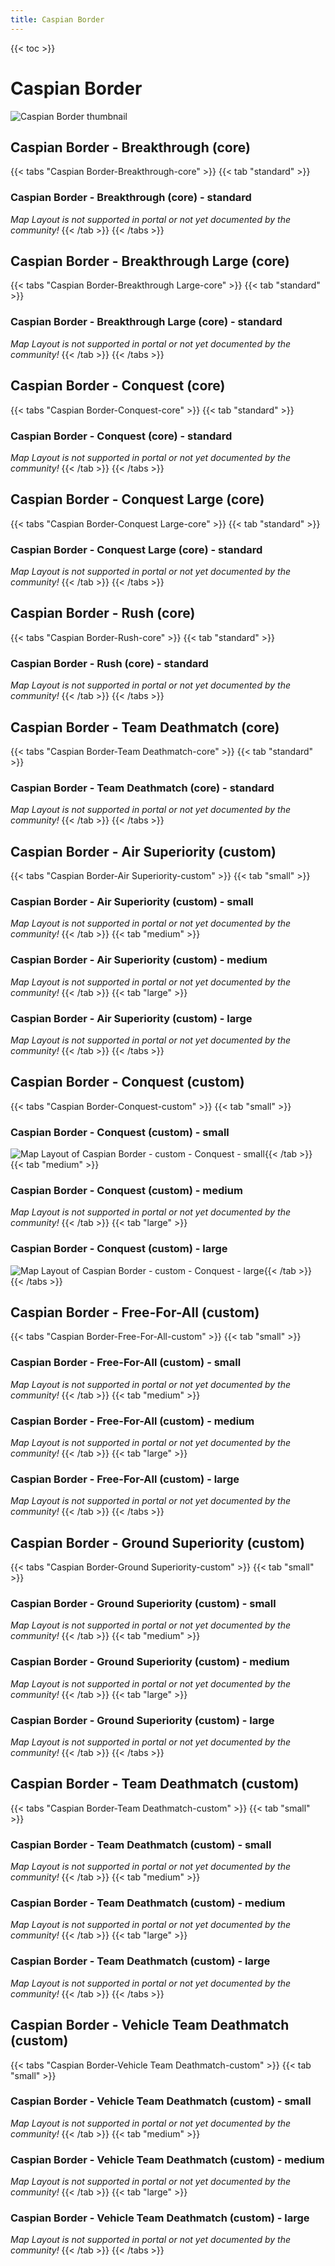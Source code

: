 ```yaml
---
title: Caspian Border
---
```


{{< toc >}}

# Caspian Border

![Caspian Border thumbnail](../images/thumbnails/caspianborder_thumbnail.jpg)

## Caspian Border - Breakthrough (core)

{{< tabs "Caspian Border-Breakthrough-core" >}}
{{< tab "standard" >}}
### Caspian Border - Breakthrough (core) - standard

_Map Layout is not supported in portal or not yet documented by the community!_
{{< /tab >}}
{{< /tabs >}}
## Caspian Border - Breakthrough Large (core)

{{< tabs "Caspian Border-Breakthrough Large-core" >}}
{{< tab "standard" >}}
### Caspian Border - Breakthrough Large (core) - standard

_Map Layout is not supported in portal or not yet documented by the community!_
{{< /tab >}}
{{< /tabs >}}
## Caspian Border - Conquest (core)

{{< tabs "Caspian Border-Conquest-core" >}}
{{< tab "standard" >}}
### Caspian Border - Conquest (core) - standard

_Map Layout is not supported in portal or not yet documented by the community!_
{{< /tab >}}
{{< /tabs >}}
## Caspian Border - Conquest Large (core)

{{< tabs "Caspian Border-Conquest Large-core" >}}
{{< tab "standard" >}}
### Caspian Border - Conquest Large (core) - standard

_Map Layout is not supported in portal or not yet documented by the community!_
{{< /tab >}}
{{< /tabs >}}
## Caspian Border - Rush (core)

{{< tabs "Caspian Border-Rush-core" >}}
{{< tab "standard" >}}
### Caspian Border - Rush (core) - standard

_Map Layout is not supported in portal or not yet documented by the community!_
{{< /tab >}}
{{< /tabs >}}
## Caspian Border - Team Deathmatch (core)

{{< tabs "Caspian Border-Team Deathmatch-core" >}}
{{< tab "standard" >}}
### Caspian Border - Team Deathmatch (core) - standard

_Map Layout is not supported in portal or not yet documented by the community!_
{{< /tab >}}
{{< /tabs >}}
## Caspian Border - Air Superiority (custom)

{{< tabs "Caspian Border-Air Superiority-custom" >}}
{{< tab "small" >}}
### Caspian Border - Air Superiority (custom) - small

_Map Layout is not supported in portal or not yet documented by the community!_
{{< /tab >}}
{{< tab "medium" >}}
### Caspian Border - Air Superiority (custom) - medium

_Map Layout is not supported in portal or not yet documented by the community!_
{{< /tab >}}
{{< tab "large" >}}
### Caspian Border - Air Superiority (custom) - large

_Map Layout is not supported in portal or not yet documented by the community!_
{{< /tab >}}
{{< /tabs >}}
## Caspian Border - Conquest (custom)

{{< tabs "Caspian Border-Conquest-custom" >}}
{{< tab "small" >}}
### Caspian Border - Conquest (custom) - small

![Map Layout of Caspian Border - custom - Conquest - small](../images/layouts/caspianborder_conquest_custom_small.png){{< /tab >}}
{{< tab "medium" >}}
### Caspian Border - Conquest (custom) - medium

_Map Layout is not supported in portal or not yet documented by the community!_
{{< /tab >}}
{{< tab "large" >}}
### Caspian Border - Conquest (custom) - large

![Map Layout of Caspian Border - custom - Conquest - large](../images/layouts/caspianborder_conquest_custom_large.png){{< /tab >}}
{{< /tabs >}}
## Caspian Border - Free-For-All (custom)

{{< tabs "Caspian Border-Free-For-All-custom" >}}
{{< tab "small" >}}
### Caspian Border - Free-For-All (custom) - small

_Map Layout is not supported in portal or not yet documented by the community!_
{{< /tab >}}
{{< tab "medium" >}}
### Caspian Border - Free-For-All (custom) - medium

_Map Layout is not supported in portal or not yet documented by the community!_
{{< /tab >}}
{{< tab "large" >}}
### Caspian Border - Free-For-All (custom) - large

_Map Layout is not supported in portal or not yet documented by the community!_
{{< /tab >}}
{{< /tabs >}}
## Caspian Border - Ground Superiority (custom)

{{< tabs "Caspian Border-Ground Superiority-custom" >}}
{{< tab "small" >}}
### Caspian Border - Ground Superiority (custom) - small

_Map Layout is not supported in portal or not yet documented by the community!_
{{< /tab >}}
{{< tab "medium" >}}
### Caspian Border - Ground Superiority (custom) - medium

_Map Layout is not supported in portal or not yet documented by the community!_
{{< /tab >}}
{{< tab "large" >}}
### Caspian Border - Ground Superiority (custom) - large

_Map Layout is not supported in portal or not yet documented by the community!_
{{< /tab >}}
{{< /tabs >}}
## Caspian Border - Team Deathmatch (custom)

{{< tabs "Caspian Border-Team Deathmatch-custom" >}}
{{< tab "small" >}}
### Caspian Border - Team Deathmatch (custom) - small

_Map Layout is not supported in portal or not yet documented by the community!_
{{< /tab >}}
{{< tab "medium" >}}
### Caspian Border - Team Deathmatch (custom) - medium

_Map Layout is not supported in portal or not yet documented by the community!_
{{< /tab >}}
{{< tab "large" >}}
### Caspian Border - Team Deathmatch (custom) - large

_Map Layout is not supported in portal or not yet documented by the community!_
{{< /tab >}}
{{< /tabs >}}
## Caspian Border - Vehicle Team Deathmatch (custom)

{{< tabs "Caspian Border-Vehicle Team Deathmatch-custom" >}}
{{< tab "small" >}}
### Caspian Border - Vehicle Team Deathmatch (custom) - small

_Map Layout is not supported in portal or not yet documented by the community!_
{{< /tab >}}
{{< tab "medium" >}}
### Caspian Border - Vehicle Team Deathmatch (custom) - medium

_Map Layout is not supported in portal or not yet documented by the community!_
{{< /tab >}}
{{< tab "large" >}}
### Caspian Border - Vehicle Team Deathmatch (custom) - large

_Map Layout is not supported in portal or not yet documented by the community!_
{{< /tab >}}
{{< /tabs >}}
